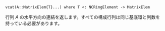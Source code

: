 ```
vcat(A::MatrixElem{T}...) where T <: NCRingElement -> MatrixElem
```

行列 $A$ の水平方向の連結を返します。すべての構成行列は同じ基底環と列数を持っている必要があります。
